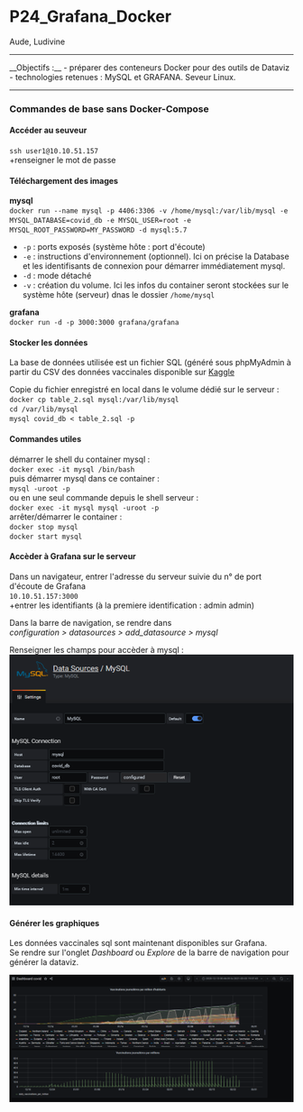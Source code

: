 # P24_Grafana_Docker

Aude, Ludivine

<hr>
__Objectifs :__
- préparer des conteneurs Docker pour des outils de Dataviz
- technologies retenues : MySQL et GRAFANA. Seveur Linux.
<hr>

### Commandes de base sans Docker-Compose

#### Accéder au seuveur

`ssh user1@10.10.51.157`<br>
+renseigner le mot de passe

#### Téléchargement des images
__mysql__<br>
`docker run --name mysql -p 4406:3306 -v /home/mysql:/var/lib/mysql -e MYSQL_DATABASE=covid_db -e MYSQL_USER=root -e MYSQL_ROOT_PASSWORD=MY_PASSWORD -d mysql:5.7`

- `-p` : ports exposés (système hôte : port d'écoute)
- `-e` : instructions d'environnement (optionnel). Ici on précise la Database et les identifisants de connexion pour démarrer immédiatement mysql.
- `-d` : mode détaché 
- `-v` : création du volume. Ici les infos du container seront stockées sur le système hôte (serveur) dnas le dossier `/home/mysql`

__grafana__<br>
`docker run -d -p 3000:3000 grafana/grafana` 

#### Stocker les données

La base de données utilisée est un fichier SQL (généré sous phpMyAdmin à partir du CSV des données vaccinales disponible sur [Kaggle](https://www.kaggle.com/gpreda/covid-world-vaccination-progress)

Copie du fichier enregistré en local dans le volume dédié sur le serveur :<br>
`docker cp table_2.sql mysql:/var/lib/mysql`<br>
`cd /var/lib/mysql`<br>
`mysql covid_db < table_2.sql -p`<br>

#### Commandes utiles

démarrer le shell du container mysql :<br>
`docker exec -it mysql /bin/bash`<br>
puis démarrer mysql dans ce container :<br>
`mysql -uroot -p`<br>
ou en une seul commande depuis le shell serveur :<br>
`docker exec -it mysql mysql -uroot -p`<br>
arrêter/démarrer le container :<br>
`docker stop mysql`<br>
`docker start mysql`<br>

#### Accèder à Grafana sur le serveur <br>
Dans un navigateur, entrer l'adresse du serveur suivie du n° de port d'écoute de Grafana<br>
`10.10.51.157:3000`    <br>
+entrer les identifiants (à la premiere identification : admin admin) 

Dans la barre de navigation, se rendre dans<br>
_configuration > datasources > add_datasource > mysql_

Renseigner les champs pour accèder à mysql :<br>
![connexion](connexion_grafana.png)

#### Générer les graphiques
Les données vaccinales sql sont maintenant disponibles sur Grafana. <br>
Se rendre sur l'onglet _Dashboard_ ou _Explore_ de la barre de navigation pour générer la dataviz.<br>

![graph](graph.png)
